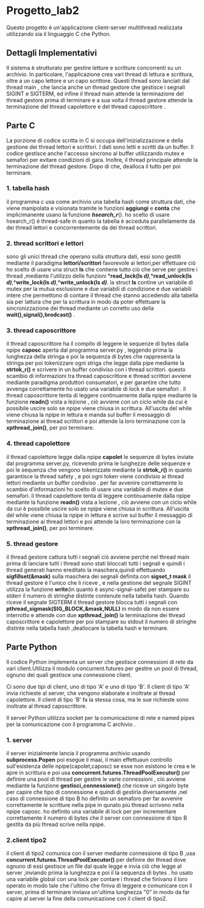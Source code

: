 # Progetto_lab2

Questo progetto è un'applicazione client-server multithread realizzata utilizzando sia il linguaggio C che Python.

## Dettagli Implementativi

Il sistema è strutturato per gestire letture e scritture concorrenti su un archivio. In particolare, l'applicazione crea vari thread di lettura e scrittura, oltre a un capo lettore e un capo scrittore. Questi thread sono lanciati dal thread main , che lancia anche un thread gestore che gestisce i segnali SIGINT e SIGTERM, ed infine il thread main attende la terminazione del thread gestore prima di terminare e a sua volta il thread gestore attende la terminazione del thread capolettore e del thread caposcrittore .

## Parte C

La porzione di codice scritta in C si occupa dell'inizializzazione e della gestione dei thread lettori e scrittori. I dati sono letti e scritti da un buffer. Il codice gestisce anche l'accesso sincrono al buffer utilizzando mutex e semafori per evitare condizioni di gara. Inoltre, il thread principale attende la terminazione del thread gestore. Dopo di che, dealloca il tutto per poi terminare.


### 1. tabella hash
il programma c usa come archivio una tabella hash come struttura dati, che viene manipolata e visionata tramite le funzioni **aggiungi** e **conta** che implicimanente usano la funzione ***hsearch_r***().
ho scelto di usare hsearch_r() è thread-safe in quanto la tabella è acceduta parallelamente da dei thread lettori e concorrentemente da dei thread scrittori.
### 2. thread scrittori e lettori
 sono gli unici thread che operano sulla struttura dati, essi sono gestiti mediante il paradigma **lettori/scrittori** favorevole ai lettori,per effettuare ciò ho scelto di usare una struct **ls** che contiene tutto ciò che serve per gestire i thread ,mediante l'utilizzo delle funzioni ***read_lock(ls *d)***,***read_unlock(ls *d)***,***write_lock(ls *d)***,***write_unlock(ls *d)***.
 la struct **ls** contine un variabile di mutex per la mutua esclusione e due variabili di condizione e due variabili intere che permettono di contare il thread che stanno accedendo alla tabella sia per lattura che per la scrittura in modo da poter effettuare la sincronizzazione dei thread mediante un corretto uso della ****wait(),signal(),brodcast()**** .
 ### 3. thread caposcrittore
 il thread caposcrittore ha il compito di leggere le sequenze di bytes dalla npipe ****caposc**** aperta dal programma server.py , leggendo prima la lunghezza della stringa e poi la sequenza di bytes che rappresenta la stringa per poi tokenizzare ogni striga che legge dalla pipe mediante la ****strtok_r()**** e scrivere in un buffer condiviso con i thread scrittori.
 questo scambio di informazioni tra thread caposcrittore e thread scrittori avviene mediante paradigma produttori consumatori, e per garantire che tutto avvenga correttamente ho usato una variabile di lock e due semafori .
 il thread caposcrittore tenta di leggere continuamente dalla npipe mediante la funzione ****readn()**** vista a lezione , ciò avviene con un ciclo while da cui è possibile uscire solo se npipe viene chiusa in scrittura.
 All'uscita del while viene chiusa la npipe in lettura e manda sul buffer il messaggio di terminazione ai thread scrittori e poi attende la loro terminazione con la ****xpthread_join()****, per poi terminare.
### 4. thread capolettore
il thread capolettore legge dalla npipe ****capolet**** le sequenze di bytes inviate dal programma server.py, ricevendo prima le lunghezze delle sequenze e poi le sequenza che vengono tokenizzate mediante la ****strtok_r()**** in quanto garantisce la thread safety , e poi ogni token viene condivisio ai thread lettori mediante un buffer condiviso .
per far avvenire correttamente lo scambio d'informazioni ho scelto di usare una variabile di mutex e due semafori.
il thread capolettore tenta di leggere continuamente dalla npipe mediante la funzione ****readn()**** vista a lezione , ciò avviene con un ciclo while da cui è possibile uscire solo se npipe viene chiusa in scrittura.
 All'uscita del while viene chiusa la npipe in lettura e scrive sul buffer il messaggio di terminazione ai thread lettori e poi attende la loro terminazione con la ****xpthread_join()****, per poi terminare.
### 5. thread gestore 
il thread gestore cattura tutti i segnali ciò avviene perchè nel thread main prima di lanciare tutti i thread sono stati bloccati tutti i segnali e quindi i thread generati hanno ereditato la maschera,quindi effettuando ****sigfillset(&mask)**** sulla maschera dei segnali definita con ****sigset_t mask**** il thread gestore è l'unico che li riceve , e nella gestione del segnale SIGINT utilizza la funzione ****write****(in quanto è async-signal-safe) per stampare su stderr il numero di stringhe distinte contenute nella tabella hash.
Quando riceve il segnale SIGTERM il thread gestore blocca tutti i segnali con ****pthread_sigmask(SIG_BLOCK,&mask,NULL)****  in modo da non essere interrotto e attende con due ****xpthread_join()**** la terminazione dei thread caposcrittore e capolettore per poi stampare su stdout il numero di stringhe distinte nella tabella hash ,deallocare la tabella hash e terminare.

## Parte Python

Il codice Python implementa un server che gestisce connessioni di rete da vari client.Utilizza il modulo concurrent.futures per gestire un pool di thread, ognuno dei quali gestisce una connessione client.

Ci sono due tipi di client, uno di tipo 'A' e uno di tipo 'B'. Il client di tipo 'A' invia richieste al server, che vengono elaborate e inoltrate al thread capolettore. Il client di tipo 'B' fa la stessa cosa, ma le sue richieste sono inoltrate al thread caposcrittore.

Il server Python utilizza socket per la comunicazione di rete e named pipes per la comunicazione con il programma C archivio .

### 1. server
il server inizialmente lancia il programma archivio usando ****subprocess.Popen**** poi esegue il maai, il main effettuaun controllo sull'esistenza delle npipe(capolet,caposc) se esse non esistono le crea e le apre in scrittura e poi usa ****concurrent.futures.ThreadPoolExecutor()****
per definire una pool di thread per gestire le varie connessioni , ciò avviene mediante la funzione ****gestisci_connessione()**** che riceve un singolo byte per capire che tipo di connessione e quindi di gestirla diversamente ,nel caso di connessione di tipo B ho definito un semaforo per far avvenire correttamente le scritture nella pipe in qunato più thread scrivono nella npipe caposc.
ho definito una variabile di lock per per incrementare correttamente il numero di bytes che il server con connessione di tipo B gestita da più thread scrive nella npipe.

### 2.client tipo2
il client di tipo2 comunica con il server mediante connessione di tipo B ,usa 
****concurrent.futures.ThreadPoolExecutor()**** per definire dei thread dove ognuno di essi gestisce un file dal quale legge e invia ciò che legge al server ,inviando prima la lunghezza e poi il la sequenza di bytes .
ho usato una variabile global con una lock per contare i thread che finivano il loro operato in modo tale che l'ultimo che finiva di leggere e comunicare con il server, prima di terminare inviava un'ultima lunghezza "0" in modo da far capire al server la fine della comunicazione con il client di tipo2.
